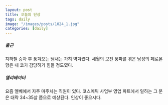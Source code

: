 ```yaml
---
layout: post
title: 오늘의 단상
tags: daily
image: "/images/posts/1024_1.jpg"
categories: [daily]
---
```


##### 출근

지하철 승차 후 풍겨오는 냄새는 가히 역겨웠다.
세월의 모진 풍파를 겪은 남성의 페로몬 향은 내 코가 감당하기 힘들 정도였다.

##### 엘리베이터

요즘 엘베에서 자주 마주치는 직원이 있다.
코스메틱 사업부 영업 파트에서 일하는 그 분은 대략 34~35살 쯤으로 예상된다.
인상이 좋으시다.
